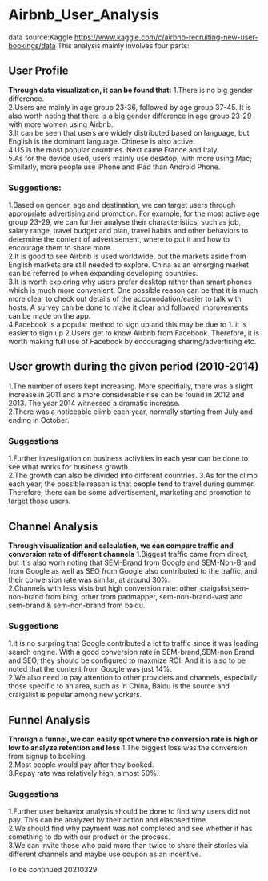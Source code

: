 # Airbnb_User_Analysis
data source:Kaggle https://www.kaggle.com/c/airbnb-recruiting-new-user-bookings/data
This analysis mainly involves four parts:

## User Profile
**Through data visualization, it can be found that:**
1.There is no big gender difference.  
2.Users are mainly in age group 23-36, followed by age group 37-45. It is also worth noting that there is a big gender difference in age group 23-29 with more women using Airbnb.  
3.It can be seen that users are widely distributed based on language, but English is the dominant language. Chinese is also active.  
4.US is the most popular countries. Next came France and Italy.  
5.As for the device used, users mainly use desktop, with more using Mac; Similarly, more people use iPhone and iPad than Android Phone.  
### Suggestions:
1.Based on gender, age and destination, we can target users through appropriate advertising and promotion. For example, for the most active age group 23-29, we can further analyse their characteristics, such as job, salary range, travel budget and plan, travel habits and other behaviors to determine the content of advertisement, where to put it and how to encourage them to share more.  
2.It is good to see Airbnb is used worldwide, but the markets aside from English markets are still needed to explore. China as an emerging market can be referred to when expanding developing countries.  
3.It is worth exploring why users prefer desktop rather than smart phones which is much more convenient. One possible reason can be that it is much more clear to check out details of the accomodation/easier to talk with hosts. A survey can be done to make it clear and followed improvements can be made on the app.  
4.Facebook is a popular method to sign up and this may be due to 1. it is easier to sign up 2.Users get to know Airbnb from Facebook. Therefore, it is worth making full use of Facebook by encouraging sharing/advertising etc.


## User growth during the given period (2010-2014)
1.The number of users kept increasing. More specifially, there was a slight increase in 2011 and a more considerable rise can be found in 2012 and 2013. The year 2014 witnessed a dramatic increase.  
2.There was a noticeable climb each year, normally starting from July and ending in October.

### Suggestions
1.Further investigation on business activities in each year can be done to see what works for business growth.     
2.The growth can also be divided into different countries. 3.As for the climb each year, the possible reason is that people tend to travel during summer. Therefore, there can be some advertisement, marketing and promotion to target those users.  

## Channel Analysis 
**Through visualization and calculation, we can compare traffic and conversion rate of different channels** 
1.Biggest traffic came from direct, but it's also worh noting that SEM-Brand from Google and SEM-Non-Brand from Google as well as SEO from Google also contributed to the traffic, and their conversion rate was similar, at around 30%.   
2.Channels with less vists but high conversion rate: other_craigslist,sem-non-brand from bing, other from padmapper, sem-non-brand-vast and sem-brand & sem-non-brand from baidu.

### Suggestions
1.It is no surpring that Google contributed a lot to traffic since it was leading search engine. With a good conversion rate in SEM-brand,SEM-non Brand and SEO, they should be configured to maxmize ROI. And it is also to be noted that the content from Google was just 14%.  
2.We also need to pay attention to other providers and channels, especially those specific to an area, such as in China, Baidu is the source and craigslist is popular among new yorkers.

## Funnel Analysis
**Through a funnel, we can easily spot where the conversion rate is high or low to analyze retention and loss**
1.The biggest loss was the conversion from signup to booking.   
2.Most people would pay after they booked.   
3.Repay rate was relatively high, almost 50%.   

### Suggestions 
1.Further user behavior analysis should be done to find why users did not pay. This can be analyzed by their action and elaspsed time.   
2.We should find why payment was not completed and see whether it has something to do with our product or the process.   
3.We can invite those who paid more than twice to share their stories via different channels and maybe use coupon as an incentive.    

To be continued 20210329

 
